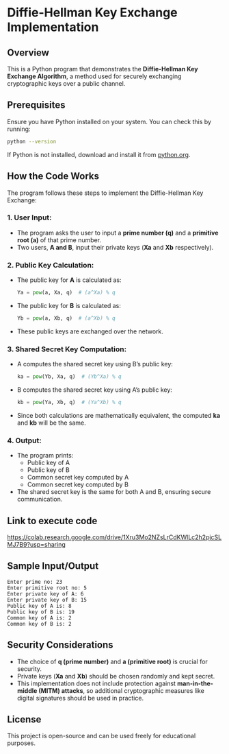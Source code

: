 # Diffie-Hellman Key Exchange Implementation

## Overview
This is a Python program that demonstrates the **Diffie-Hellman Key Exchange Algorithm**, a method used for securely exchanging cryptographic keys over a public channel.

## Prerequisites
Ensure you have Python installed on your system. You can check this by running:
```sh
python --version
```
If Python is not installed, download and install it from [python.org](https://www.python.org/).

## How the Code Works
The program follows these steps to implement the Diffie-Hellman Key Exchange:

### 1. **User Input:**
   - The program asks the user to input a **prime number (q)** and a **primitive root (a)** of that prime number.
   - Two users, **A and B**, input their private keys (**Xa** and **Xb** respectively).

### 2. **Public Key Calculation:**
   - The public key for **A** is calculated as:
     ```python
     Ya = pow(a, Xa, q)  # (a^Xa) % q
     ```
   - The public key for **B** is calculated as:
     ```python
     Yb = pow(a, Xb, q)  # (a^Xb) % q
     ```
   - These public keys are exchanged over the network.

### 3. **Shared Secret Key Computation:**
   - A computes the shared secret key using B’s public key:
     ```python
     ka = pow(Yb, Xa, q)  # (Yb^Xa) % q
     ```
   - B computes the shared secret key using A’s public key:
     ```python
     kb = pow(Ya, Xb, q)  # (Ya^Xb) % q
     ```
   - Since both calculations are mathematically equivalent, the computed **ka** and **kb** will be the same.

### 4. **Output:**
   - The program prints:
     - Public key of A
     - Public key of B
     - Common secret key computed by A
     - Common secret key computed by B
   - The shared secret key is the same for both A and B, ensuring secure communication.


## Link to execute code

https://colab.research.google.com/drive/1Xru3Mo2NZsLrCdKWlLc2h2pjcSLMJ7B9?usp=sharing

## Sample Input/Output
```
Enter prime no: 23
Enter primitive root no: 5
Enter private key of A: 6
Enter private key of B: 15
Public key of A is: 8
Public key of B is: 19
Common key of A is: 2
Common key of B is: 2
```

## Security Considerations
- The choice of **q (prime number)** and **a (primitive root)** is crucial for security.
- Private keys (**Xa** and **Xb**) should be chosen randomly and kept secret.
- This implementation does not include protection against **man-in-the-middle (MITM) attacks**, so additional cryptographic measures like digital signatures should be used in practice.

## License
This project is open-source and can be used freely for educational purposes.

